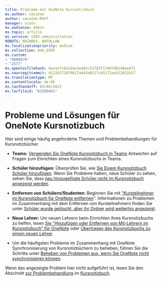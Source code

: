 ```yaml
---
title: Probleme mit OneNote Kursnotizbuch
ms.author: cmcatee
author: cmcatee-MSFT
manager: scotv
ms.audience: Admin
ms.topic: article
ms.service: o365-administration
ROBOTS: NOINDEX, NOFOLLOW
ms.localizationpriority: medium
ms.collection: Adm_O365
ms.custom:
- "9000676"
- "2577"
ms.openlocfilehash: 9aa1efc6a1dae3ed62c52783f17897d8148ee471
ms.sourcegitcommit: d11262728f0617a843a0117cb5172aa322022b27
ms.translationtype: MT
ms.contentlocale: de-DE
ms.lasthandoff: 03/08/2022
ms.locfileid: "63305641"
---
```

# <a name="onenote-class-notebook-issues-and-resolutions"></a>Probleme und Lösungen für OneNote Kursnotizbuch

Hier sind einige häufig angeforderte Themen und Problembehandlungen für Kursnotizbücher.

- **Teams:** [Verwenden Sie OneNote Kursnotizbuch in Teams](https://support.office.com/article/bd77f11f-27cd-4d41-bfbd-2b11799f1440) Antworten auf Fragen zum Einrichten eines Kursnotizbuchs in Teams.

- **Schüler hinzufügen:** Überprüfen Sie, wie [Sie Einem Kursnotizbuch Schüler hinzufügen](https://support.office.com/article/149882af-506a-4689-9fee-39309b97aae8). Wenn Sie Probleme haben, neue Schüler zu sehen, sehen Sie, dass [neu hinzugefügte Schüler nicht im Kursnotizbuch angezeigt werden](https://support.office.com/article/4da02c45-b435-4af1-921b-51b8ee40e1c9).

- **Entfernen von Schülern/Studenten:** Beginnen Sie mit ["Kursteilnehmer im Kursnotizbuch für OneNote entfernen](https://support.office.com/article/86dcf019-408f-4de8-8055-eb61f1578c3c)". Informationen zu Problemen im Zusammenhang mit dem Entfernen von Kursteilnehmern finden Sie unter [Schüler wurde gelöscht, aber ihr Ordner wird weiterhin angezeigt](https://support.office.com/article/0ed81eaa-c14a-436f-bb6f-ce95f130cc71).

- **Neue Lehrer:** Um neuen Lehrern beim Einrichten ihres Kursnotizbuchs zu helfen, lesen [Sie "Hinzufügen oder Entfernen von Mit-Lehrern im Kursnotizbuch" für OneNote](https://support.office.com/article/fdcb870b-49a7-4a14-9ea6-d817f88026f8) oder [Übertragen des Kursnotizbuchs zu einem neuen Lehrer](https://support.office.com/article/84ef5d4a-0eec-4d5b-bc22-1317bc3b9027).

- Um die häufigsten Probleme im Zusammenhang mit OneNote Synchronisierung von Kursnotizbüchern zu beheben, führen Sie die Schritte unter [Beheben von Problemen aus, wenn Sie OneNote nicht synchronisieren können](https://support.office.com/article/Fix-issues-when-you-can-t-sync-OneNote-299495ef-66d1-448f-90c1-b785a6968d45).

Wenn das angezeigte Problem hier nicht aufgeführt ist, lesen Sie den Abschnitt [zur Problembehandlung](https://support.office.com/article/class-notebook-ee70aff9-52e8-449f-be6a-7cbc1d65eaea#ID0EAABAAA=Manage&ID0EABAAA=Troubleshoot) im [Kursnotizbuch](https://support.office.com/article/class-notebook-ee70aff9-52e8-449f-be6a-7cbc1d65eaea). 


